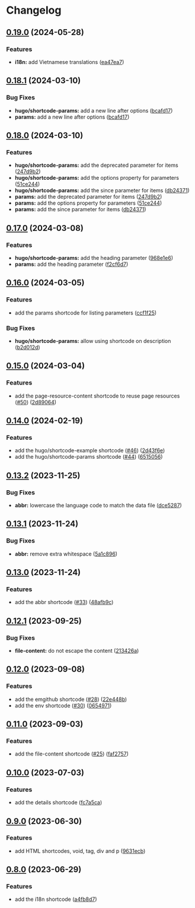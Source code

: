 # Changelog

## [0.19.0](https://github.com/hugomods/shortcodes/compare/v0.18.1...v0.19.0) (2024-05-28)


### Features

* **i18n:** add Vietnamese translations ([ea47ea7](https://github.com/hugomods/shortcodes/commit/ea47ea7cd5136490eaec56d75becd5a6e9d5fd9a))

## [0.18.1](https://github.com/hugomods/shortcodes/compare/v0.18.0...v0.18.1) (2024-03-10)


### Bug Fixes

* **hugo/shortcode-params:** add a new line after options ([bcafd17](https://github.com/hugomods/shortcodes/commit/bcafd17461f204c8770c0a615da7e2df835072c5))
* **params:** add a new line after options ([bcafd17](https://github.com/hugomods/shortcodes/commit/bcafd17461f204c8770c0a615da7e2df835072c5))

## [0.18.0](https://github.com/hugomods/shortcodes/compare/v0.17.0...v0.18.0) (2024-03-10)


### Features

* **hugo/shortcode-params:** add the deprecated parameter for items ([247d9b2](https://github.com/hugomods/shortcodes/commit/247d9b24a87d79794966636661f8cb504fe84fba))
* **hugo/shortcode-params:** add the options property for parameters ([51ce244](https://github.com/hugomods/shortcodes/commit/51ce244f52de7496d799082a35e5129eb7355411))
* **hugo/shortcode-params:** add the since parameter for items ([db24371](https://github.com/hugomods/shortcodes/commit/db243715de333b7d9c500c439694c2ddbc77894b))
* **params:** add the deprecated parameter for items ([247d9b2](https://github.com/hugomods/shortcodes/commit/247d9b24a87d79794966636661f8cb504fe84fba))
* **params:** add the options property for parameters ([51ce244](https://github.com/hugomods/shortcodes/commit/51ce244f52de7496d799082a35e5129eb7355411))
* **params:** add the since parameter for items ([db24371](https://github.com/hugomods/shortcodes/commit/db243715de333b7d9c500c439694c2ddbc77894b))

## [0.17.0](https://github.com/hugomods/shortcodes/compare/v0.16.0...v0.17.0) (2024-03-08)


### Features

* **hugo/shortcode-params:** add the heading parameter ([968e1e6](https://github.com/hugomods/shortcodes/commit/968e1e6c334a5bc706f66211dcafa7bfe3c16e2a))
* **params:** add the heading parameter ([f2cf6d7](https://github.com/hugomods/shortcodes/commit/f2cf6d76ef7f2120f8774274c5923aba106edb51))

## [0.16.0](https://github.com/hugomods/shortcodes/compare/v0.15.0...v0.16.0) (2024-03-05)


### Features

* add the params shortcode for listing parameters ([ccf1f25](https://github.com/hugomods/shortcodes/commit/ccf1f250cb6e9c24a4d941c18661d6a5e1313027))


### Bug Fixes

* **hugo/shortcode-params:** allow using shortcode on description ([b2d012d](https://github.com/hugomods/shortcodes/commit/b2d012dc2a0a6d35193c28359280bf9d1f536994))

## [0.15.0](https://github.com/hugomods/shortcodes/compare/v0.14.0...v0.15.0) (2024-03-04)


### Features

* add the page-resource-content shortcode to reuse page resources ([#50](https://github.com/hugomods/shortcodes/issues/50)) ([2d89064](https://github.com/hugomods/shortcodes/commit/2d890646adae5ac143f9a52447b33abf32bce3a3))

## [0.14.0](https://github.com/hugomods/shortcodes/compare/v0.13.2...v0.14.0) (2024-02-19)


### Features

* add the hugo/shortcode-example shortcode ([#46](https://github.com/hugomods/shortcodes/issues/46)) ([2d43f6e](https://github.com/hugomods/shortcodes/commit/2d43f6e2159ab891bf0d85fb680cbc18ccd38441))
* add the hugo/shortcode-params shortcode ([#44](https://github.com/hugomods/shortcodes/issues/44)) ([6515056](https://github.com/hugomods/shortcodes/commit/6515056997e4c75505b67e7d809301a4ed24a8a6))

## [0.13.2](https://github.com/hugomods/shortcodes/compare/v0.13.1...v0.13.2) (2023-11-25)


### Bug Fixes

* **abbr:** lowercase the language code to match the data file ([dce5287](https://github.com/hugomods/shortcodes/commit/dce52877254cf212cb33556f87b74d26d09ddc81))

## [0.13.1](https://github.com/hugomods/shortcodes/compare/v0.13.0...v0.13.1) (2023-11-24)


### Bug Fixes

* **abbr:** remove extra whitespace ([5a1c896](https://github.com/hugomods/shortcodes/commit/5a1c896c82f1c043cdc154e6771051d577f59cca))

## [0.13.0](https://github.com/hugomods/shortcodes/compare/v0.12.1...v0.13.0) (2023-11-24)


### Features

* add the abbr shortcode ([#33](https://github.com/hugomods/shortcodes/issues/33)) ([48afb9c](https://github.com/hugomods/shortcodes/commit/48afb9c0082a02a1621759e98a886689a372be42))

## [0.12.1](https://github.com/hugomods/shortcodes/compare/v0.12.0...v0.12.1) (2023-09-25)


### Bug Fixes

* **file-content:** do not escape the content ([213426a](https://github.com/hugomods/shortcodes/commit/213426ac73be27146a1be4af0d75837aa94a359f))

## [0.12.0](https://github.com/hugomods/shortcodes/compare/v0.11.0...v0.12.0) (2023-09-08)


### Features

* add the emgithub shortcode ([#28](https://github.com/hugomods/shortcodes/issues/28)) ([22e448b](https://github.com/hugomods/shortcodes/commit/22e448bbeeef5fb81490d737d7f44d45512c1ad8))
* add the env shortcode ([#30](https://github.com/hugomods/shortcodes/issues/30)) ([0654971](https://github.com/hugomods/shortcodes/commit/06549719fc1dcb9378d8ad3a9cd62f48650c65fc))

## [0.11.0](https://github.com/hugomods/shortcodes/compare/v0.10.0...v0.11.0) (2023-09-03)


### Features

* add the file-content shortcode ([#25](https://github.com/hugomods/shortcodes/issues/25)) ([faf2757](https://github.com/hugomods/shortcodes/commit/faf2757d6e3b6a0743e9e1e48efbdfa6938b35d2))

## [0.10.0](https://github.com/hugomods/shortcodes/compare/v0.9.0...v0.10.0) (2023-07-03)


### Features

* add the details shortcode ([fc7a5ca](https://github.com/hugomods/shortcodes/commit/fc7a5ca9074aa93348dfd8a62dd8d93edc8d617a))

## [0.9.0](https://github.com/hugomods/shortcodes/compare/v0.8.0...v0.9.0) (2023-06-30)


### Features

* add HTML shortcodes, void, tag, div and p ([9631ecb](https://github.com/hugomods/shortcodes/commit/9631ecb5d8d4e6605e3a1839256276b5760433c6))

## [0.8.0](https://github.com/hugomods/shortcodes/compare/v0.7.0...v0.8.0) (2023-06-29)


### Features

* add the i18n shortcode ([a4fb8d7](https://github.com/hugomods/shortcodes/commit/a4fb8d7cb75f57d8307a6de0dd3fab59c34f9df8))
